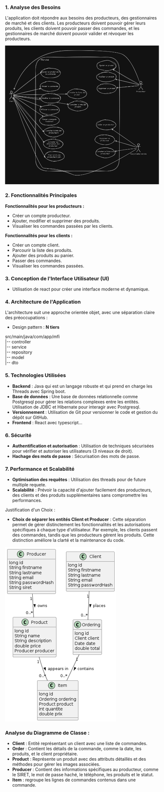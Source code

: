 ### 1. **Analyse des Besoins**

L'application doit répondre aux besoins des producteurs, des gestionnaires de marché et des clients. Les producteurs 
doivent pouvoir gérer leurs produits, les clients doivent pouvoir passer des commandes, et les gestionnaires de marché doivent pouvoir valider et révoquer les producteurs.  

![img_1.png](img_1.png)
### 2. **Fonctionnalités Principales**

**Fonctionnalités pour les producteurs :**

- Créer un compte producteur.
- Ajouter, modifier et supprimer des produits.
- Visualiser les commandes passées par les clients.

**Fonctionnalités pour les clients :**

- Créer un compte client.
- Parcourir la liste des produits.
- Ajouter des produits au panier.
- Passer des commandes.
- Visualiser les commandes passées.

### 3. **Conception de l'Interface Utilisateur (UI)**

- Utilisation de react pour créer une interface moderne et dynamique.  

### 4. **Architecture de l'Application**

L'architecture suit une approche orientée objet, avec une séparation claire des préoccupations :
- Design pattern : **N tiers** 

src/main/java/com/app/mfi  
    |-- controller  
    |-- service  
    |-- repository  
    |-- model  
    |-- dto  

###  5. **Technologies Utilisées**

- **Backend** : Java qui est un langage robuste et qui prend en charge les Threads avec Spring boot. 
- **Base de données** : Une base de données relationnelle comme Postgresql pour gérer les relations complexes entre les 
  entités. Utilisation de JDBC et Hibernate pour interagir avec Postgresql.
- **Versionnement** : Utilisation de Git pour versionner le code et gestion du dépôt sur GitHub.
- **Frontend** : React avec typescript... 

### 6. **Sécurité**

- **Authentification et autorisation** : Utilisation de techniques sécurisées pour vérifier et autoriser les utilisateurs (3 niveaux de droit).
- **Hachage des mots de passe** : Sécurisation des mots de passe.

### 7. **Performance et Scalabilité**

- **Optimisation des requêtes** : Utilisation des threads pour de future multiple requete.
- **Scalabilité** : Prévoir la capacité d'ajouter facilement des producteurs, des clients et des produits supplémentaires sans compromettre les performances.


Justification d'un Choix :

- **Choix de séparer les entités Client et Producer** : Cette séparation permet de gérer distinctement les 
  fonctionnalités et les autorisations spécifiques à chaque type d'utilisateur. Par exemple, les clients passent des 
  commandes, tandis que les producteurs gèrent les produits. Cette distinction améliore la clarté et la maintenance du code.  

![img.png](img.png)
### Analyse du Diagramme de Classe :

- **Client** : Entité représentant un client avec une liste de commandes.
- **Order** : Contient les détails de la commande, comme la date, les produits, et le client propriétaire.
- **Product** : Représente un produit avec des attributs détaillés et des méthodes pour gérer les images associées.
- **Producer** : Contient des informations spécifiques au producteur, comme le SIRET, le mot de passe haché, le téléphone, les produits et le statut.
- **Item** : regroupe les lignes de commandes contenus dans une commande.
